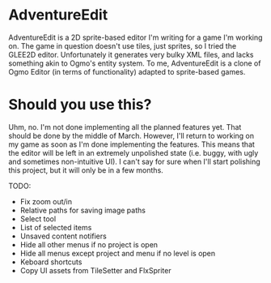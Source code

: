 # AdventureEdit
AdventureEdit is a 2D sprite-based editor I'm writing for a game I'm working on. The game in question doesn't use tiles,
just sprites, so I tried the GLEE2D editor. Unfortunately it generates very bulky XML files, and lacks something akin to
Ogmo's entity system. To me, AdventureEdit is a clone of Ogmo Editor (in terms of functionality) adapted to sprite-based games.

# Should you use this?
Uhm, no. I'm not done implementing all the planned features yet. That should be done by the middle of March. However,
I'll return to working on my game as soon as I'm done implementing the features. This means that the editor will be left
in an extremely unpolished state (i.e. buggy, with ugly and sometimes non-intuitive UI). I can't say for sure when I'll
start polishing this project, but it will only be in a few months.

TODO:
* Fix zoom out/in
* Relative paths for saving image paths
* Select tool
 * List of selected items
* Unsaved content notifiers
* Hide all other menus if no project is open
* Hide all menus except project and menu if no level is open
* Keboard shortcuts
* Copy UI assets from TileSetter and FlxSpriter